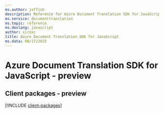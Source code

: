 ```yaml
---
ms.author: jeffish
description: Reference for Azure Document Translation SDK for JavaScript
ms.service: documenttranslation
ms.topic: reference
ms.devlang: javascript
author: xirzec
title: Azure Document Translation SDK for JavaScript
ms.data: 08/17/2022
---
```

# Azure Document Translation SDK for JavaScript - preview

## Client packages - preview
[!INCLUDE [client-packages](document-translation-client-index.md)]
